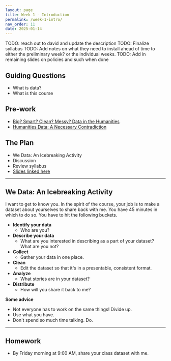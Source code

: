 ```yaml
---
layout: page
title: Week 1 - Introduction
permalink: /week-1-intro/
nav_order: 11
date: 2025-01-14
---
```


TODO: reach out to david and update the description
TODO: Finalize syllabus
TODO: Add notes on what they need to install ahead of time to either the preliminary week? or the individual weeks.
TODO: Add in remaining slides on policies and such when done

## Guiding Questions

* What is data?
* What is this course

## Pre-work

* [Big? Smart? Clean? Messy? Data in the Humanities](https://journalofdigitalhumanities.org/2-3/big-smart-clean-messy-data-in-the-humanities/)
* [Humanities Data: A Necessary Contradiction](https://miriamposner.com/blog/humanities-data-a-necessary-contradiction/)

## The Plan

* We Data: An Icebreaking Activity
* Discussion
* Review syllabus
* [Slides linked here](/resources/week-1/intro.pptx)

---
## We Data: An Icebreaking Activity

I want to get to know you. In the spirit of the course, your job is to make a dataset about yourselves to share back with me. You have 45 minutes in which to do so. You have to hit the following buckets. 

* **Identify your data**
    * Who are you? 
* **Describe your data**
    * What are you interested in describing as a part of your dataset? What are you not?
* **Collect**
    * Gather your data in one place.
* **Clean**
    * Edit the dataset so that it's in a presentable, consistent format.
* **Analyze**
    * What stories are in your dataset?
* **Distribute**
    * How will you share it back to me?

**Some advice**

* Not everyone has to work on the same things! Divide up.
* Use what you have.
* Don't spend so much time talking. Do. 

---
## Homework

* By Friday morning at 9:00 AM, share your class dataset with me.